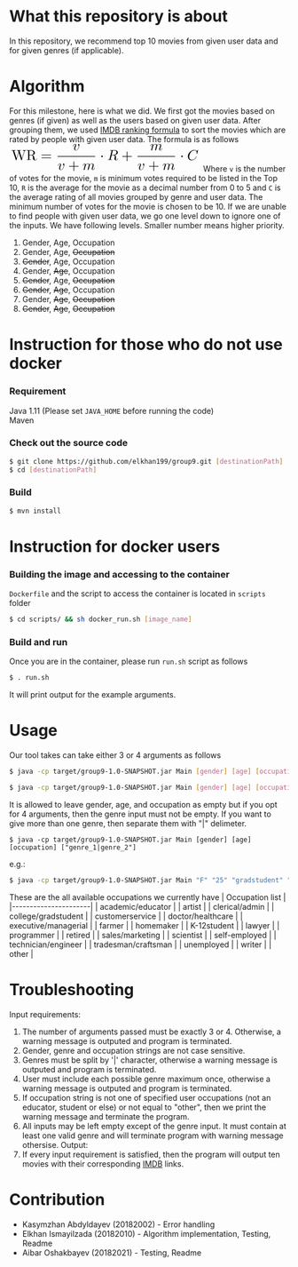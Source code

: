 # What this repository is about
In this repository, we recommend top 10 movies from given user data and for given genres (if applicable).
# Algorithm
For this milestone, here is what we did. We first got the movies based on genres (if given) as well as the users based on given user data. After grouping them, we used [IMDB ranking formula](https://www.fxsolver.com/browse/formulas/Bayes+estimator+-+Internet+Movie+Database+%28IMDB%29) to sort the movies which are rated by people with given user data. The formula is as follows
<svg height="37.6081pt" version="1.1" viewBox="338.099 21.549  260.278 38.6081" width="259.278pt" xmlns="http://www.w3.org/2000/svg" xmlns:xlink="http://www.w3.org/1999/xlink">
<defs></defs>
<g id="page1" transform="matrix(1.99253 0 0 1.99253 0 0)">
<path d="M178.774 16.15C178.954 15.58 179.384 15.48 179.774 15.48V15.17C179.474 15.19 179.164 15.2 178.864 15.2C178.574 15.2 177.934 15.18 177.674 15.17V15.48C178.344 15.49 178.544 15.82 178.544 16.01C178.544 16.07 178.514 16.15 178.494 16.21L176.994 20.83L175.394 15.93C175.384 15.89 175.364 15.83 175.364 15.78C175.364 15.48 175.944 15.48 176.204 15.48V15.17C175.844 15.2 175.164 15.2 174.784 15.2S173.974 15.18 173.564 15.17V15.48C174.134 15.48 174.344 15.48 174.464 15.84L174.684 16.54L173.294 20.83L171.684 15.91C171.674 15.88 171.664 15.81 171.664 15.78C171.664 15.48 172.244 15.48 172.504 15.48V15.17C172.144 15.2 171.464 15.2 171.084 15.2S170.274 15.18 169.864 15.17V15.48C170.614 15.48 170.654 15.53 170.774 15.9L172.774 22.03C172.804 22.12 172.834 22.22 172.964 22.22C173.104 22.22 173.124 22.15 173.164 22.02L174.814 16.94L176.474 22.03C176.504 22.12 176.534 22.22 176.664 22.22C176.804 22.22 176.824 22.15 176.864 22.02L178.774 16.15Z"></path>
<path d="M182.201 18.47V15.88C182.201 15.65 182.201 15.53 182.421 15.5C182.521 15.48 182.811 15.48 183.011 15.48C183.911 15.48 185.031 15.52 185.031 16.97C185.031 17.66 184.791 18.47 183.311 18.47H182.201ZM184.311 18.6C185.281 18.36 186.061 17.75 186.061 16.97C186.061 16.01 184.921 15.17 183.451 15.17H180.311V15.48H180.551C181.321 15.48 181.341 15.59 181.341 15.95V21.22C181.341 21.58 181.321 21.69 180.551 21.69H180.311V22C180.671 21.97 181.381 21.97 181.771 21.97S182.871 21.97 183.231 22V21.69H182.991C182.221 21.69 182.201 21.58 182.201 21.22V18.69H183.351C183.511 18.69 183.931 18.69 184.281 19.03C184.661 19.39 184.661 19.7 184.661 20.37C184.661 21.02 184.661 21.42 185.071 21.8C185.481 22.16 186.031 22.22 186.331 22.22C187.111 22.22 187.281 21.4 187.281 21.12C187.281 21.06 187.281 20.95 187.151 20.95C187.041 20.95 187.041 21.04 187.031 21.11C186.971 21.82 186.621 22 186.371 22C185.881 22 185.801 21.49 185.661 20.56L185.531 19.76C185.351 19.12 184.861 18.79 184.311 18.6Z"></path>
<path d="M196.97 18.73C197.12 18.73 197.31 18.73 197.31 18.53S197.12 18.33 196.98 18.33H190.99C190.85 18.33 190.66 18.33 190.66 18.53S190.85 18.73 191 18.73H196.97ZM196.98 20.67C197.12 20.67 197.31 20.67 197.31 20.47S197.12 20.27 196.97 20.27H191C190.85 20.27 190.66 20.27 190.66 20.47S190.85 20.67 190.99 20.67H196.98Z"></path>
<path d="M217.037 11.5149C217.037 10.9749 216.777 10.8149 216.597 10.8149C216.347 10.8149 216.107 11.0749 216.107 11.2949C216.107 11.4249 216.157 11.4849 216.267 11.5949C216.477 11.7949 216.607 12.0549 216.607 12.4149C216.607 12.8349 215.997 15.1249 214.827 15.1249C214.317 15.1249 214.087 14.7749 214.087 14.2549C214.087 13.6949 214.357 12.9649 214.667 12.1349C214.737 11.9649 214.787 11.8249 214.787 11.6349C214.787 11.1849 214.467 10.8149 213.967 10.8149C213.027 10.8149 212.647 12.2649 212.647 12.3549C212.647 12.4549 212.747 12.4549 212.767 12.4549C212.867 12.4549 212.877 12.4349 212.927 12.2749C213.217 11.2649 213.647 11.0349 213.937 11.0349C214.017 11.0349 214.187 11.0349 214.187 11.3549C214.187 11.6049 214.087 11.8749 214.017 12.0549C213.577 13.2149 213.447 13.6749 213.447 14.1049C213.447 15.1849 214.327 15.3449 214.787 15.3449C216.467 15.3449 217.037 12.0349 217.037 11.5149Z"></path>
<rect height="0.399979" width="26.2083" x="201.856" y="19.3"></rect>
<path d="M206.536 25.1395C206.536 24.5995 206.276 24.4395 206.096 24.4395C205.846 24.4395 205.606 24.6995 205.606 24.9195C205.606 25.0495 205.656 25.1095 205.766 25.2195C205.976 25.4195 206.106 25.6795 206.106 26.0395C206.106 26.4595 205.496 28.7495 204.326 28.7495C203.816 28.7495 203.586 28.3995 203.586 27.8795C203.586 27.3195 203.856 26.5895 204.166 25.7595C204.236 25.5895 204.286 25.4495 204.286 25.2595C204.286 24.8095 203.966 24.4395 203.466 24.4395C202.526 24.4395 202.146 25.8895 202.146 25.9795C202.146 26.0795 202.246 26.0795 202.266 26.0795C202.366 26.0795 202.376 26.0595 202.426 25.8995C202.716 24.8895 203.146 24.6595 203.436 24.6595C203.516 24.6595 203.686 24.6595 203.686 24.9795C203.686 25.2295 203.586 25.4995 203.516 25.6795C203.076 26.8395 202.946 27.2995 202.946 27.7295C202.946 28.8095 203.826 28.9695 204.286 28.9695C205.966 28.9695 206.536 25.6595 206.536 25.1395Z"></path>
<path d="M213.374 26.5595H216.164C216.304 26.5595 216.494 26.5595 216.494 26.3595S216.304 26.1595 216.164 26.1595H213.374V23.3595C213.374 23.2195 213.374 23.0295 213.174 23.0295S212.974 23.2195 212.974 23.3595V26.1595H210.174C210.034 26.1595 209.844 26.1595 209.844 26.3595S210.034 26.5595 210.174 26.5595H212.974V29.3595C212.974 29.4995 212.974 29.6895 213.174 29.6895S213.374 29.4995 213.374 29.3595V26.5595Z"></path>
<path d="M220.164 28.2695C220.134 28.4195 220.074 28.6495 220.074 28.6995C220.074 28.8795 220.214 28.9695 220.364 28.9695C220.484 28.9695 220.664 28.8895 220.734 28.6895C220.744 28.6695 220.864 28.1995 220.924 27.9495L221.144 27.0495C221.204 26.8295 221.264 26.6095 221.314 26.3795C221.354 26.2095 221.434 25.9195 221.444 25.8795C221.594 25.5695 222.124 24.6595 223.074 24.6595C223.524 24.6595 223.614 25.0295 223.614 25.3595C223.614 25.6095 223.544 25.8895 223.464 26.1895L223.184 27.3495L222.984 28.1095C222.944 28.3095 222.854 28.6495 222.854 28.6995C222.854 28.8795 222.994 28.9695 223.144 28.9695C223.454 28.9695 223.514 28.7195 223.594 28.3995C223.734 27.8395 224.104 26.3795 224.194 25.9895C224.224 25.8595 224.754 24.6595 225.844 24.6595C226.274 24.6595 226.384 24.9995 226.384 25.3595C226.384 25.9295 225.964 27.0695 225.764 27.5995C225.674 27.8395 225.634 27.9495 225.634 28.1495C225.634 28.6195 225.984 28.9695 226.454 28.9695C227.394 28.9695 227.764 27.5095 227.764 27.4295C227.764 27.3295 227.674 27.3295 227.644 27.3295C227.544 27.3295 227.544 27.3595 227.494 27.5095C227.344 28.0395 227.024 28.7495 226.474 28.7495C226.304 28.7495 226.234 28.6495 226.234 28.4195C226.234 28.1695 226.324 27.9295 226.414 27.7095C226.604 27.1895 227.024 26.0795 227.024 25.5095C227.024 24.8595 226.624 24.4395 225.874 24.4395S224.614 24.8795 224.244 25.4095C224.234 25.2795 224.204 24.9395 223.924 24.6995C223.674 24.4895 223.354 24.4395 223.104 24.4395C222.204 24.4395 221.714 25.0795 221.544 25.3095C221.494 24.7395 221.074 24.4395 220.624 24.4395C220.164 24.4395 219.974 24.8295 219.884 25.0095C219.704 25.3595 219.574 25.9495 219.574 25.9795C219.574 26.0795 219.674 26.0795 219.694 26.0795C219.794 26.0795 219.804 26.0695 219.864 25.8495C220.034 25.1395 220.234 24.6595 220.594 24.6595C220.754 24.6595 220.904 24.7395 220.904 25.1195C220.904 25.3295 220.874 25.4395 220.744 25.9595L220.164 28.2695Z"></path>
<path d="M233.406 19.5C233.406 19.21 233.166 18.97 232.876 18.97S232.346 19.21 232.346 19.5S232.586 20.03 232.876 20.03S233.406 19.79 233.406 19.5Z"></path>
<path d="M240.236 15.86C240.296 15.62 240.326 15.52 240.516 15.49C240.606 15.48 240.926 15.48 241.126 15.48C241.836 15.48 242.946 15.48 242.946 16.47C242.946 16.81 242.786 17.5 242.396 17.89C242.136 18.15 241.606 18.47 240.706 18.47H239.586L240.236 15.86ZM241.676 18.6C242.686 18.38 243.876 17.68 243.876 16.67C243.876 15.81 242.976 15.17 241.666 15.17H238.816C238.616 15.17 238.526 15.17 238.526 15.37C238.526 15.48 238.616 15.48 238.806 15.48C238.826 15.48 239.016 15.48 239.186 15.5C239.366 15.52 239.456 15.53 239.456 15.66C239.456 15.7 239.446 15.73 239.416 15.85L238.076 21.22C237.976 21.61 237.956 21.69 237.166 21.69C236.986 21.69 236.896 21.69 236.896 21.89C236.896 22 237.016 22 237.036 22C237.316 22 238.016 21.97 238.296 21.97S239.286 22 239.566 22C239.646 22 239.766 22 239.766 21.8C239.766 21.69 239.676 21.69 239.486 21.69C239.116 21.69 238.836 21.69 238.836 21.51C238.836 21.45 238.856 21.4 238.866 21.34L239.526 18.69H240.716C241.626 18.69 241.806 19.25 241.806 19.6C241.806 19.75 241.726 20.06 241.666 20.29C241.596 20.57 241.506 20.94 241.506 21.14C241.506 22.22 242.706 22.22 242.836 22.22C243.686 22.22 244.036 21.21 244.036 21.07C244.036 20.95 243.926 20.95 243.916 20.95C243.826 20.95 243.806 21.02 243.786 21.09C243.536 21.83 243.106 22 242.876 22C242.546 22 242.476 21.78 242.476 21.39C242.476 21.08 242.536 20.57 242.576 20.25C242.596 20.11 242.616 19.92 242.616 19.78C242.616 19.01 241.946 18.7 241.676 18.6Z"></path>
<path d="M250.468 19.7H253.258C253.398 19.7 253.588 19.7 253.588 19.5S253.398 19.3 253.258 19.3H250.468V16.5C250.468 16.36 250.468 16.17 250.268 16.17S250.068 16.36 250.068 16.5V19.3H247.268C247.128 19.3 246.938 19.3 246.938 19.5S247.128 19.7 247.268 19.7H250.068V22.5C250.068 22.64 250.068 22.83 250.268 22.83S250.468 22.64 250.468 22.5V19.7Z"></path>
<path d="M267.173 14.6449C267.143 14.7949 267.083 15.0249 267.083 15.0749C267.083 15.2549 267.223 15.3449 267.373 15.3449C267.493 15.3449 267.673 15.2649 267.743 15.0649C267.753 15.0449 267.873 14.5749 267.933 14.3249L268.153 13.4249C268.213 13.2049 268.273 12.9849 268.323 12.7549C268.363 12.5849 268.443 12.2949 268.453 12.2549C268.603 11.9449 269.133 11.0349 270.083 11.0349C270.533 11.0349 270.623 11.4049 270.623 11.7349C270.623 11.9849 270.553 12.2649 270.473 12.5649L270.193 13.7249L269.993 14.4849C269.953 14.6849 269.863 15.0249 269.863 15.0749C269.863 15.2549 270.003 15.3449 270.153 15.3449C270.463 15.3449 270.523 15.0949 270.603 14.7749C270.743 14.2149 271.113 12.7549 271.203 12.3649C271.233 12.2349 271.763 11.0349 272.853 11.0349C273.283 11.0349 273.393 11.3749 273.393 11.7349C273.393 12.3049 272.973 13.4449 272.773 13.9749C272.683 14.2149 272.643 14.3249 272.643 14.5249C272.643 14.9949 272.993 15.3449 273.463 15.3449C274.403 15.3449 274.773 13.8849 274.773 13.8049C274.773 13.7049 274.683 13.7049 274.653 13.7049C274.553 13.7049 274.553 13.7349 274.503 13.8849C274.353 14.4149 274.033 15.1249 273.483 15.1249C273.313 15.1249 273.243 15.0249 273.243 14.7949C273.243 14.5449 273.333 14.3049 273.423 14.0849C273.613 13.5649 274.033 12.4549 274.033 11.8849C274.033 11.2349 273.633 10.8149 272.883 10.8149S271.623 11.2549 271.253 11.7849C271.243 11.6549 271.213 11.3149 270.933 11.0749C270.683 10.8649 270.363 10.8149 270.113 10.8149C269.213 10.8149 268.723 11.4549 268.553 11.6849C268.503 11.1149 268.083 10.8149 267.633 10.8149C267.173 10.8149 266.983 11.2049 266.893 11.3849C266.713 11.7349 266.583 12.3249 266.583 12.3549C266.583 12.4549 266.683 12.4549 266.703 12.4549C266.803 12.4549 266.813 12.4449 266.873 12.2249C267.043 11.5149 267.243 11.0349 267.603 11.0349C267.763 11.0349 267.913 11.1149 267.913 11.4949C267.913 11.7049 267.883 11.8149 267.753 12.3349L267.173 14.6449Z"></path>
<rect height="0.399979" width="26.2083" x="257.578" y="19.3"></rect>
<path d="M262.258 25.1395C262.258 24.5995 261.998 24.4395 261.818 24.4395C261.568 24.4395 261.328 24.6995 261.328 24.9195C261.328 25.0495 261.378 25.1095 261.488 25.2195C261.698 25.4195 261.828 25.6795 261.828 26.0395C261.828 26.4595 261.218 28.7495 260.048 28.7495C259.538 28.7495 259.308 28.3995 259.308 27.8795C259.308 27.3195 259.578 26.5895 259.888 25.7595C259.958 25.5895 260.008 25.4495 260.008 25.2595C260.008 24.8095 259.688 24.4395 259.188 24.4395C258.248 24.4395 257.868 25.8895 257.868 25.9795C257.868 26.0795 257.968 26.0795 257.988 26.0795C258.088 26.0795 258.098 26.0595 258.148 25.8995C258.438 24.8895 258.868 24.6595 259.158 24.6595C259.238 24.6595 259.408 24.6595 259.408 24.9795C259.408 25.2295 259.308 25.4995 259.238 25.6795C258.798 26.8395 258.668 27.2995 258.668 27.7295C258.668 28.8095 259.548 28.9695 260.008 28.9695C261.688 28.9695 262.258 25.6595 262.258 25.1395Z"></path>
<path d="M269.097 26.5595H271.887C272.027 26.5595 272.217 26.5595 272.217 26.3595S272.027 26.1595 271.887 26.1595H269.097V23.3595C269.097 23.2195 269.097 23.0295 268.897 23.0295S268.697 23.2195 268.697 23.3595V26.1595H265.897C265.757 26.1595 265.567 26.1595 265.567 26.3595S265.757 26.5595 265.897 26.5595H268.697V29.3595C268.697 29.4995 268.697 29.6895 268.897 29.6895S269.097 29.4995 269.097 29.3595V26.5595Z"></path>
<path d="M275.887 28.2695C275.857 28.4195 275.797 28.6495 275.797 28.6995C275.797 28.8795 275.937 28.9695 276.087 28.9695C276.207 28.9695 276.387 28.8895 276.457 28.6895C276.467 28.6695 276.587 28.1995 276.647 27.9495L276.867 27.0495C276.927 26.8295 276.987 26.6095 277.037 26.3795C277.077 26.2095 277.157 25.9195 277.167 25.8795C277.317 25.5695 277.847 24.6595 278.797 24.6595C279.247 24.6595 279.337 25.0295 279.337 25.3595C279.337 25.6095 279.267 25.8895 279.187 26.1895L278.907 27.3495L278.707 28.1095C278.667 28.3095 278.577 28.6495 278.577 28.6995C278.577 28.8795 278.717 28.9695 278.867 28.9695C279.177 28.9695 279.237 28.7195 279.317 28.3995C279.457 27.8395 279.827 26.3795 279.917 25.9895C279.947 25.8595 280.477 24.6595 281.567 24.6595C281.997 24.6595 282.107 24.9995 282.107 25.3595C282.107 25.9295 281.687 27.0695 281.487 27.5995C281.397 27.8395 281.357 27.9495 281.357 28.1495C281.357 28.6195 281.707 28.9695 282.177 28.9695C283.117 28.9695 283.487 27.5095 283.487 27.4295C283.487 27.3295 283.397 27.3295 283.367 27.3295C283.267 27.3295 283.267 27.3595 283.217 27.5095C283.067 28.0395 282.747 28.7495 282.197 28.7495C282.027 28.7495 281.957 28.6495 281.957 28.4195C281.957 28.1695 282.047 27.9295 282.137 27.7095C282.327 27.1895 282.747 26.0795 282.747 25.5095C282.747 24.8595 282.347 24.4395 281.597 24.4395S280.337 24.8795 279.967 25.4095C279.957 25.2795 279.927 24.9395 279.647 24.6995C279.397 24.4895 279.077 24.4395 278.827 24.4395C277.927 24.4395 277.437 25.0795 277.267 25.3095C277.217 24.7395 276.797 24.4395 276.347 24.4395C275.887 24.4395 275.697 24.8295 275.607 25.0095C275.427 25.3595 275.297 25.9495 275.297 25.9795C275.297 26.0795 275.397 26.0795 275.417 26.0795C275.517 26.0795 275.527 26.0695 275.587 25.8495C275.757 25.1395 275.957 24.6595 276.317 24.6595C276.477 24.6595 276.627 24.7395 276.627 25.1195C276.627 25.3295 276.597 25.4395 276.467 25.9595L275.887 28.2695Z"></path>
<path d="M289.129 19.5C289.129 19.21 288.889 18.97 288.599 18.97S288.069 19.21 288.069 19.5S288.309 20.03 288.599 20.03S289.129 19.79 289.129 19.5Z"></path>
<path d="M299.809 15.05C299.809 15.02 299.789 14.95 299.699 14.95C299.669 14.95 299.659 14.96 299.549 15.07L298.849 15.84C298.759 15.7 298.299 14.95 297.189 14.95C294.959 14.95 292.709 17.16 292.709 19.48C292.709 21.13 293.889 22.22 295.419 22.22C296.289 22.22 297.049 21.82 297.579 21.36C298.509 20.54 298.679 19.63 298.679 19.6C298.679 19.5 298.579 19.5 298.559 19.5C298.499 19.5 298.449 19.52 298.429 19.6C298.339 19.89 298.109 20.6 297.419 21.18C296.729 21.74 296.099 21.91 295.579 21.91C294.679 21.91 293.619 21.39 293.619 19.83C293.619 19.26 293.829 17.64 294.829 16.47C295.439 15.76 296.379 15.26 297.269 15.26C298.289 15.26 298.879 16.03 298.879 17.19C298.879 17.59 298.849 17.6 298.849 17.7S298.959 17.8 298.999 17.8C299.129 17.8 299.129 17.78 299.179 17.6L299.809 15.05Z"></path>
</g>
</svg>
Where ```v``` is the number of votes for the movie, ```m``` is minimum votes required to be listed in the Top 10, ```R``` is the average for the movie as a decimal number from 0 to 5 and ```C``` is the average rating of all movies grouped by genre and user data. The minimum number of votes for the movie is chosen to be 10. If we are unable to find people with given user data, we go one level down to ignore one of the inputs. We have following levels. Smaller number means higher priority.
1. Gender, Age, Occupation
2. Gender, Age, <del>Occupation</del>
3. <del>Gender</del>, Age, Occupation
4. Gender, <del>Age</del>, Occupation
5. <del>Gender</del>, Age, <del>Occupation</del>
6. <del>Gender</del>, <del>Age</del>, Occupation
7. Gender, <del>Age</del>, <del>Occupation</del>
8. <del>Gender</del>, <del>Age</del>, <del>Occupation</del>
# Instruction for those who do not use docker
### Requirement
Java 1.11 (Please set ```JAVA_HOME``` before running the code)
\
Maven
### Check out the source code
```bash
$ git clone https://github.com/elkhan199/group9.git [destinationPath]
$ cd [destinationPath]
```
### Build
```bash
$ mvn install
```
# Instruction for docker users
### Building the image and accessing to the container
```Dockerfile``` and the script to access the container is located in ```scripts``` folder
```bash
$ cd scripts/ && sh docker_run.sh [image_name]
```
### Build and run
Once you are in the container, please run ```run.sh``` script as follows
```bash
$ . run.sh
```
It will print output for the example arguments.
# Usage
Our tool takes can take either 3 or 4 arguments as follows
```bash
$ java -cp target/group9-1.0-SNAPSHOT.jar Main [gender] [age] [occupation]
```
```bash
$ java -cp target/group9-1.0-SNAPSHOT.jar Main [gender] [age] [occupation] [genre]
```
It is allowed to leave gender, age, and occupation as empty but if you opt for 4 arguments, then the genre input must not be empty. 
If you want to give more than one genre, then separate them with "|" delimeter. 
```
$ java -cp target/group9-1.0-SNAPSHOT.jar Main [gender] [age] [occupation] ["genre_1|genre_2"]
```
e.g.:
```bash
$ java -cp target/group9-1.0-SNAPSHOT.jar Main "F" "25" "gradstudent" "action|comedy"
```
These are the all available occupations we currently have
| Occupation list      |
|----------------------|
| academic/educator    |
| artist               |
| clerical/admin       |
| college/gradstudent  |
| customerservice      |
| doctor/healthcare    |
| executive/managerial |
| farmer               |
| homemaker            |
| K-12student          |
| lawyer               |
| programmer           |
| retired              |
| sales/marketing      |
| scientist            |
| self-employed        |
| technician/engineer  |
| tradesman/craftsman  |
| unemployed           |
| writer               |
| other                |

# Troubleshooting

Input requirements:
1) The number of arguments passed must be exactly 3 or 4. Otherwise, a warning message is outputed and program is terminated.
2) Gender, genre and occupation strings are not case sensitive.
3) Genres must be split by '|' character, otherwise a warning message is outputed and program is terminated.
4) User must include each possible genre maximum once, otherwise a warning message is outputed and program is terminated.
5) If occupation string is not one of specified user occupations (not an educator, student or else) or not equal to "other", then we print the warning message and terminate the program. 
6) All inputs may be left empty except of the genre input. It must contain at least one valid genre and will terminate program with warning message othersise.
Output:
1) If every input requirement is satisfied, then the program will output ten movies with their corresponding [IMDB](https://www.imdb.com/) links.



# Contribution
- Kasymzhan Abdyldayev (20182002) - Error handling
- Elkhan Ismayilzada (20182010) - Algorithm implementation, Testing, Readme
- Aibar Oshakbayev (20182021) - Testing, Readme
